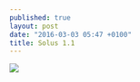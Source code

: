 ```yaml
---
published: true
layout: post
date: "2016-03-03 05:47 +0100"
title: Solus 1.1
---
```

<a href="https://solus-project.com/2016/03/02/solus-1-1-shannon-released/">
<img src="https://solus-project.com/wp-content/uploads/2016/02/budgie.png"></a>
